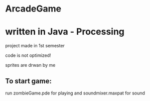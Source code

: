# ArcadeGame
<h1>written in Java - Processing</h1>
<p>project made in 1st semester</p>
<p>code is not optimized!</p>
<p>sprites are drwan by me</p>
<h2>To start game:</h2>
<p>run zombieGame.pde for playing and soundmixer.maxpat for sound</p>
